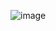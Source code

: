 ![image](https://github.com/DanteDeFlorencia77/j/assets/4090490/7822057d-4757-4fad-ba5c-723c32b8ba91)
